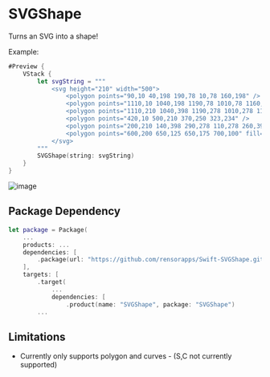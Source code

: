 # SVGShape

Turns an SVG into a shape!

Example:

```swift
#Preview {
    VStack {
        let svgString = """
            <svg height="210" width="500">
                <polygon points="90,10 40,198 190,78 10,78 160,198" />
                <polygon points="1110,10 1040,198 1190,78 1010,78 1160,198" />
                <polygon points="1110,210 1040,398 1190,278 1010,278 1160,398" />
                <polygon points="420,10 500,210 370,250 323,234" />
                <polygon points="200,210 140,398 290,278 110,278 260,398" />
                <polygon points="600,200 650,125 650,175 700,100" fill="none" stroke="black" />
            </svg>
        """
        SVGShape(string: svgString)
    }
}
```

![image](https://github.com/rensorapps/Swift-SVGShape/assets/92299/06a17c71-0f93-4555-b577-e9a3b677fafa)

## Package Dependency


```swift
let package = Package(
    ...
    products: ...
    dependencies: [
        .package(url: "https://github.com/rensorapps/Swift-SVGShape.git", from: "v0.1") // CHOOSE THE BEST TAG FOR YOU!
    ],
    targets: [
        .target(
            ...
            dependencies: [
                .product(name: "SVGShape", package: "SVGShape")
        ...
```


## Limitations

* Currently only supports polygon and curves - (S,C not currently supported)

